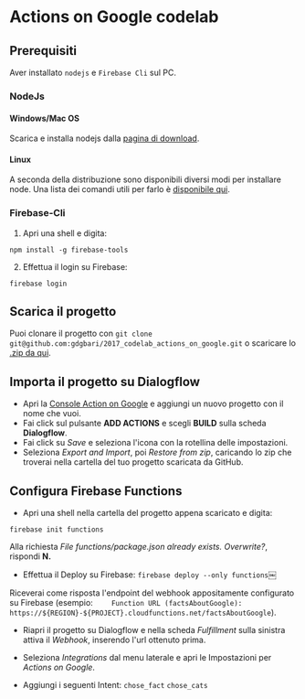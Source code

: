 # Actions on Google codelab

## Prerequisiti
Aver installato ```nodejs``` e ```Firebase Cli``` sul PC.

### NodeJs
#### Windows/Mac OS
Scarica e installa nodejs dalla [pagina di download](https://nodejs.org/en/download/).
#### Linux
A seconda della distribuzione sono disponibili diversi modi per installare node. Una lista dei comandi utili per farlo è [disponibile qui](https://nodejs.org/en/download/package-manager/).

### Firebase-Cli
 1. Apri una shell e digita:
```
npm install -g firebase-tools
```
 2. Effettua il login su Firebase:
```
firebase login
```

## Scarica il progetto
Puoi clonare il progetto con ```git clone git@github.com:gdgbari/2017_codelab_actions_on_google.git``` o scaricare lo [.zip da qui](https://github.com/gdgbari/2017_codelab_actions_on_google/archive/master.zip).

## Importa il progetto su Dialogflow
 * Apri la [Console Action on Google](https://console.actions.google.com/) e aggiungi un nuovo progetto con il nome che vuoi.
 * Fai click sul pulsante **ADD ACTIONS** e scegli **BUILD** sulla scheda **Dialogflow**.
 * Fai click su *Save* e seleziona l'icona con la rotellina delle impostazioni.
 * Seleziona *Export and Import*, poi *Restore from zip*, caricando lo zip che troverai nella cartella del tuo progetto scaricata da GitHub.

## Configura Firebase Functions
 * Apri una shell nella cartella del progetto appena scaricato e digita:
```
firebase init functions
```
Alla richiesta *File functions/package.json already exists. Overwrite?*, rispondi **N.**

* Effettua il Deploy su Firebase:
``` firebase deploy --only functions ```￼

Riceverai come risposta l'endpoint del webhook appositamente configurato su Firebase (esempio: ```    Function URL (factsAboutGoogle): https://${REGION}-${PROJECT}.cloudfunctions.net/factsAboutGoogle```).
* Riapri il progetto su Dialogflow e nella scheda *Fulfillment* sulla sinistra attiva il *Webhook*, inserendo l'url ottenuto prima.

* Seleziona *Integrations* dal menu laterale e apri le Impostazioni per *Actions on Google*.
* Aggiungi i seguenti Intent:
```chose_fact```
```chose_cats```

